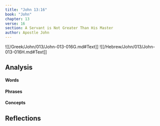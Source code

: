 ```yaml
---
title: "John 13:16"
book: "John"
chapter: 13
verse: 16
section: A Servant is Not Greater Than His Master
author: Apostle John
---
```

![[/Greek/John/013/John-013-016G.md#Text]]
![[/Hebrew/John/013/John-013-016H.md#Text]]

## Analysis

#### Words

#### Phrases

#### Concepts

## Reflections

